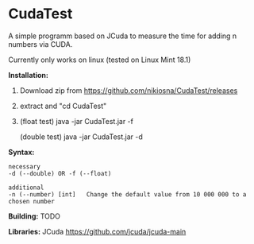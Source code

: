 # CudaTest
A simple programm based on JCuda to measure the time for adding n numbers via CUDA.

Currently only works on linux (tested on Linux Mint  18.1)

**Installation:**
  1. Download zip from https://github.com/nikiosna/CudaTest/releases
  2. extract and "cd CudaTest"
  3. (float  test) java -jar CudaTest.jar -f
  
     (double test) java -jar CudaTest.jar -d

**Syntax:**

    necessary
    -d (--double) OR -f (--float)
    
    additional
    -n (--number) [int]   Change the default value from 10 000 000 to a chosen number

**Building:**
    TODO
    
**Libraries:**
    JCuda https://github.com/jcuda/jcuda-main